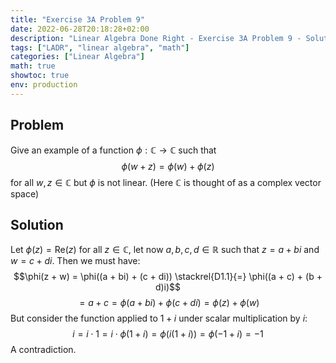 ```yaml
---
title: "Exercise 3A Problem 9"
date: 2022-06-28T20:18:28+02:00
description: "Linear Algebra Done Right - Exercise 3A Problem 9 - Solution"
tags: ["LADR", "linear algebra", "math"]
categories: ["Linear Algebra"]
math: true
showtoc: true
env: production
---
```


## Problem
Give an example of a function $\phi : \mathbb{C} \to \mathbb{C}$ such that
$$\phi(w + z) = \phi(w) + \phi(z)$$
for all $w,z \in \mathbb{C}$ but $\phi$ is not linear. (Here $\mathbb{C}$ is thought of as a complex vector space)

## Solution
Let $\phi(z) = \textrm{Re}(z)$ for all $z \in \mathbb{C}$, let now $a,b,c,d \in \mathbb{R}$ such that $z = a + bi$ and $w = c + di$. Then we must have:
$$\phi(z + w) = \phi((a + bi) + (c + di)) \stackrel{D1.1}{=} \phi((a + c) + (b + d)i)$$
$$= a + c = \phi(a + bi) + \phi(c + di) = \phi(z) + \phi(w)$$
But consider the function applied to $1 + i$ under scalar multiplication by $i$:
$$i = i \cdot 1 = i \cdot \phi(1 + i) = \phi(i(1 + i)) = \phi(-1 + i) = -1$$
A contradiction.





